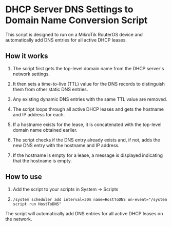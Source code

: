 # DHCP Server DNS Settings to Domain Name Conversion Script

This script is designed to run on a MikroTik RouterOS device and automatically add DNS entries for all active DHCP leases.

## How it works

1. The script first gets the top-level domain name from the DHCP server's network settings.

2. It then sets a time-to-live (TTL) value for the DNS records to distinguish them from other static DNS entries.

3. Any existing dynamic DNS entries with the same TTL value are removed.

4. The script loops through all active DHCP leases and gets the hostname and IP address for each.

5. If a hostname exists for the lease, it is concatenated with the top-level domain name obtained earlier.

6. The script checks if the DNS entry already exists and, if not, adds the new DNS entry with the hostname and IP address.

7. If the hostname is empty for a lease, a message is displayed indicating that the hostname is empty.

## How to use

1. Add the script to your scripts in System -> Scripts

2. ``/system scheduler
add interval=30m name=HostToDNS on-event="/system script run HostToDNS"``

The script will automatically add DNS entries for all active DHCP leases on the network.
